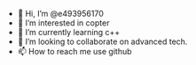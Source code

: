 - 👋 Hi, I’m @e493956170
- 👀 I’m interested in copter
- 🌱 I’m currently learning c++
- 💞️ I’m looking to collaborate on advanced tech.
- 📫 How to reach me use github

<!---
e493956170/e493956170 is a ✨ special ✨ repository because its `README.md` (this file) appears on your GitHub profile.
You can click the Preview link to take a look at your changes.
--->
